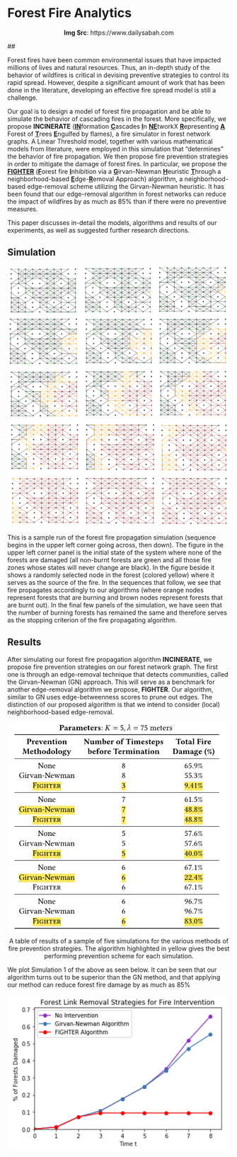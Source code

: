 # Forest Fire Analytics

<p align="center"
<img src="./img/fire-pic.jpg" alt="firepic" style="width=50%">
<b>Img Src</b>: https://www.dailysabah.com 
</p>## 

Forest fires have been common environmental issues that have impacted millions of lives and natural resources. Thus, an in-depth study of the behavior of wildfires is critical in devising preventive strategies to control its rapid spread. However, despite a significant amount of work that has been done in the literature, developing an effective fire spread model is still a challenge. <br>
  
Our goal is to design a model of forest fire propagation and be able to simulate the behavior of cascading fires in the forest. More specifically, we propose <b>INCINERATE</b> (<b><u>IN</u></b>formation <b><u>C</u></b>ascades <b><u>I</u></b>n <b><u>NE</u></b>tworkX <b><u>R</u></b>epresenting <b><u>A</u></b> Forest of <b><u>T</u></b>rees <b><u>E</u></b>ngulfed by flames), a fire simulator in forest network graphs. A Linear Threshold model, together with various mathematical models from literature, were employed in this simulation that “determines” the behavior of fire propagation. We then propose fire prevention strategies in order to mitigate the damage of forest fires. In particular, we propose the <b><u>FIGHTER</u></b> (<b><u>F</u></b>orest fire <b><u>I</u></b>nhibition via a <b><u>G</u></b>irvan-Newman <b><u>H</u></b>euristic <b><u>T</u></b>hrough a neighborhood-based <b><u>E</u></b>dge-<b><u>R</u></b>emoval Approach) algorithm, a neighborhood-based edge-removal scheme utilizing the Girvan-Newman heuristic. It has been found that our edge-removal algorithm in forest networks can reduce the impact of wildfires by as much as 85% than if there were no preventive measures. <br>
  
This paper discusses in-detail the models, algorithms and results of our experiments, as well as suggested further research directions.

## Simulation

<p align="center">
<img src="./img/15-sim.png" alt="firepic" style="width=50%; margin:auto;">
</p>

This is a sample run of the forest fire propagation simulation (sequence begins in the upper left corner going across, then down). The figure in the upper left corner panel is the initial state of the system where none of the forests are damaged (all non-burnt forests are green and all those fire zones whose states will never change are black). In the figure beside it shows a randomly selected node in the forest (colored yellow) where it serves as the source of the fire. In the sequences that follow, we see that fire propagates accordingly to our algorithms (where orange nodes represent forests that are burning and brown nodes represent forests that are burnt out). In the final few panels of the simulation, we have seen that the number of burning forests has remained the same and therefore serves as the stopping criterion of the fire propagating algorithm.

## Results

After simulating our forest fire propagation algorithm <b>INCINERATE</b>, we propose fire prevention strategies on our forest network graph. The first one is through an edge-removal technique that detects communities, called the Girvan-Newman (GN) approach. This will serve as a benchmark for another edge-removal algorithm we propose, <b>FIGHTER</b>. Our algorithm, similar to GN uses edge-betweenness scores to prune out edges. The distinction of our proposed algorithm is that we intend to consider (local) neighborhood-based edge-removal.

<p align="center">
<img src="./img/table-res.png" alt="tableres" style="width=50%; margin:auto;">
 A table of results of a sample of five simulations for the various methods of fire prevention strategies. The algorithm highlighted in yellow gives the best performing prevention scheme for each simulation.
</p>

We plot Simulation 1 of the above as seen below. It can be seen that our algorithm turns out to be superior than the GN method, and that applying our method can reduce forest fire damage by as much as 85%

<p align="center">
<img src="./img/link-removal.png" alt="linkremoval" style="width=50%; margin:auto;">
</p>
